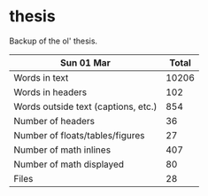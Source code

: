thesis
======
Backup of the ol' thesis.

Sun 01 Mar | Total
---|---
Words in text| 10206
Words in headers| 102
Words outside text (captions, etc.)| 854
Number of headers| 36
Number of floats/tables/figures| 27
Number of math inlines| 407
Number of math displayed| 80
Files| 28

